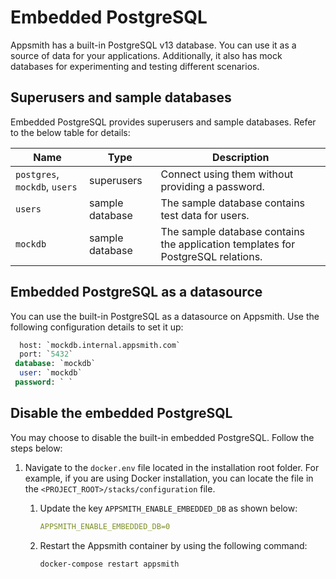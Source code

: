 # Embedded PostgreSQL

Appsmith has a built-in PostgreSQL v13 database. You can use it as a source of data for your applications. Additionally, it also has mock databases for experimenting and testing different scenarios.

## Superusers and sample databases

Embedded PostgreSQL provides superusers and sample databases. Refer to the below table for details:

| Name | Type | Description|
|------|------|------------|
|`postgres`, `mockdb`, `users`| superusers | Connect using them without providing a password.|
|`users` | sample database | The sample database contains test data for users.|
|`mockdb` | sample database | The sample database contains the application templates for PostgreSQL relations.|

## Embedded PostgreSQL as a datasource
You can use the built-in PostgreSQL as a datasource on Appsmith. Use the following configuration details to set it up:

```SQL
  host: `mockdb.internal.appsmith.com`
  port: `5432`
 database: `mockdb`
  user: `mockdb`
 password: ` `
```

## Disable the embedded PostgreSQL
You may choose to disable the built-in embedded PostgreSQL. Follow the steps below:
1. Navigate to the `docker.env` file located in the installation root folder. For example, if you are using Docker installation, you can locate the file in the `<PROJECT_ROOT>/stacks/configuration` file. 
    1. Update the key `APPSMITH_ENABLE_EMBEDDED_DB` as shown below:

        ```yaml
        APPSMITH_ENABLE_EMBEDDED_DB=0
        ```
    2. Restart the Appsmith container by using the following command:

        ```bash
        docker-compose restart appsmith
        ```


